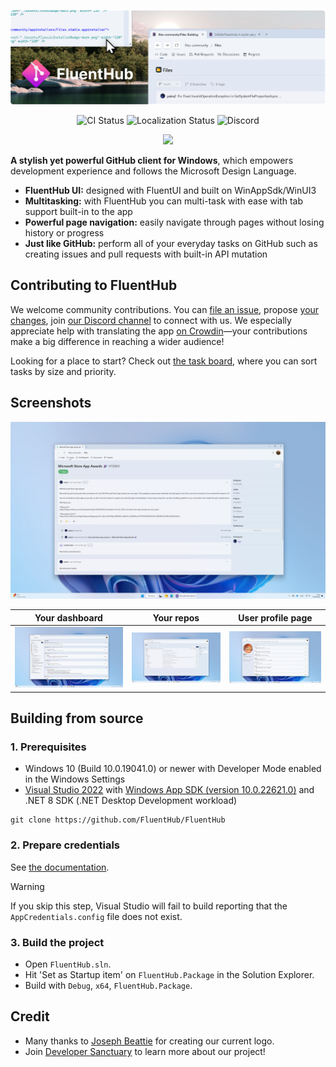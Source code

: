 <p align="center">
  <img alt="FluentHub hero image" src="./assets/header.png" />
</p>

<p align="center">
  <a style="text-decoration:none" href="https://github.com/0x5bfa/FluentHub/actions/workflows/ci.yml">
    <img src="https://github.com/0x5bfa/FluentHub/actions/workflows/ci.yml/badge.svg" alt="CI Status" /></a>
  <a style="text-decoration:none" href="https://crowdin.com/project/fluenthub">
    <img src="https://badges.crowdin.net/fluenthub/localized.svg" alt="Localization Status" /></a>
  <a style="text-decoration:none" href="https://dsc.gg/fluenthub">
    <img src="https://img.shields.io/discord/935562861701390336?label=Discord&color=7289da" alt="Discord" /></a>
</p>
<p align="center">
  <a style="text-decoration:none" href="https://apps.microsoft.com/store/detail/fluenthub/9nkb9hx8rjz3">
    <picture>
      <source media="(prefers-color-scheme: light)" srcset="https://get.microsoft.com/images/en-us%20dark.svg" width="200" />
      <img src="https://get.microsoft.com/images/en-us%20light.svg" width="200" />
    </picture></a>
</p>

**A stylish yet powerful GitHub client for Windows**, which empowers development experience and follows the Microsoft Design Language.

- **FluentHub UI:** designed with FluentUI and built on WinAppSdk/WinUI3
- **Multitasking:** with FluentHub you can multi-task with ease with tab support built-in to the app
- **Powerful page navigation:** easily navigate through pages without losing history or progress
- **Just like GitHub:** perform all of your everyday tasks on GitHub such as creating issues and pull requests with built-in API mutation

## Contributing to FluentHub

We welcome community contributions. You can [file an issue](https://github.com/FluentHub/FluentHub/issues/new/choos), propose [your changes](https://github.com/FluentHub/FluentHub/pulls), join [our Discord channel](https://dsc.gg/fluenthub) to connect with us. We especially appreciate help with translating the app [on Crowdin](https://crowdin.com/project/fluenthub)—your contributions make a big difference in reaching a wider audience!

Looking for a place to start? Check out [the task board](https://github.com/users/0x5bfa/projects/7/views/2), where you can sort tasks by size and priority.

## Screenshots

![PR page screenshot](./assets/screenshots/page-pr.png)

Your dashboard|Your repos|User profile page
---|---|---
![Dashboard page screenshot](./assets/screenshots/page-dashboard.png)|![Repo page screenshot](./assets/screenshots/page-repo.png)|![User page screenshot](./assets/screenshots/page-user.png)

## Building from source

### 1. Prerequisites

- Windows 10 (Build 10.0.19041.0) or newer with Developer Mode enabled in the Windows Settings
- [Visual Studio 2022](https://visualstudio.microsoft.com/vs/) with [Windows App SDK (version 10.0.22621.0)](https://developer.microsoft.com/en-us/windows/downloads/windows-sdk/) and .NET 8 SDK (.NET Desktop Development workload)

```
git clone https://github.com/FluentHub/FluentHub
```

### 2. Prepare credentials

See [the documentation](../docs/credentials.md).

> [!WARNING]  
> If you skip this step, Visual Studio will fail to build reporting that the `AppCredentials.config` file does not exist.

### 3. Build the project

- Open `FluentHub.sln`.
- Hit 'Set as Startup item' on `FluentHub.Package` in the Solution Explorer.
- Build with `Debug`, `x64`, `FluentHub.Package`.

## Credit

- Many thanks to [Joseph Beattie](https://github.com/josephbeattie) for creating our current logo.
- Join [Developer Sanctuary](https://dsc.gg/devsanx) to learn more about our project!
